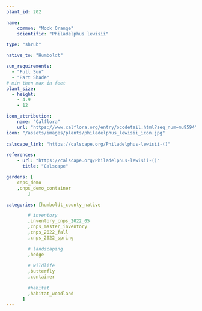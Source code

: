 ```yaml
---
plant_id: 202 

name: 
    common: "Mock Orange"  
    scientific: "Philadelphus lewisii"   

type: "shrub"

native_to: "Humboldt"

sun_requirements:
  - "Full Sun"
  - "Part Shade"
# min then max in feet
plant_size:
  - height: 
    - 4.9 
    - 12

icon_attribution: 
    name: "Calflora"
    url: "https://www.calflora.org/entry/occdetail.html?seq_num=mu9594"
icon: "/assets/images/plants/philadelphus_lewisii_icon.jpg"
 
calscape_link: "https://calscape.org/Philadelphus-lewisii-()"

references:
    - url: "https://calscape.org/Philadelphus-lewisii-()"
      title: "Calscape"

gardens: [
    cnps_demo
    ,cnps_demo_container
        ]

categories: [humboldt_county_native

        # inventory
        ,inventory_cnps_2022_05
        ,cnps_master_inventory
        ,cnps_2022_fall
        ,cnps_2022_spring
        
        # landscaping
        ,hedge
        
        # wildlife
        ,butterfly
        ,container
    
        #habitat
        ,habitat_woodland
      ]
---
```

